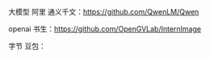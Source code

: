 大模型
阿里 通义千文：https://github.com/QwenLM/Qwen

openai 书生：https://github.com/OpenGVLab/InternImage

字节 豆包：
